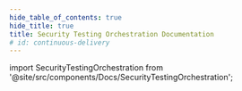 ```yaml
---
hide_table_of_contents: true
hide_title: true
title: Security Testing Orchestration Documentation
# id: continuous-delivery
---
```


<!-- # Security Testing Orchestration -->

<!-- Custom component -->

import SecurityTestingOrchestration from '@site/src/components/Docs/SecurityTestingOrchestration';

<SecurityTestingOrchestration />